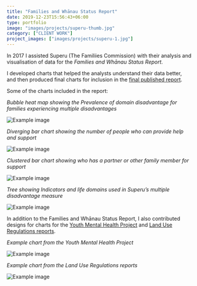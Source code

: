```yaml
---
title: "Families and Whānau Status Report"
date: 2019-12-23T15:56:43+06:00
type: portfolio
image: "images/projects/superu-thumb.jpg"
category: ["CLIENT WORK"]
project_images: ["images/projects/superu-1.jpg"]
---
```


In 2017 I assisted Superu (The Familiies Commission) with their analysis and visualisation of data for the *Families and Whānau Status Report*.

I developed charts that helped the analysts understand their data better, and then produced final charts for inclusion in the [final published report](https://thehub.swa.govt.nz/assets/documents/F&W%202017%20report%20WEB.pdf).

Some of the charts included in the report:


*Bubble heat map showing the Prevalence of domain disadvantage for families experiencing multiple disadvantages*

![Example image](/images/projects/superu-1.jpg)

*Diverging bar chart showing the number of people who can provide help and support*

![Example image](/images/projects/superu-2.jpg)

*Clustered bar chart showing who has a partner or other family member for support*

![Example image](/images/projects/superu-3.jpg)

*Tree showing Indicators and life domains used in Superu’s multiple disadvantage measure*

![Example image](/images/projects/superu-4.jpg)

In addition to the Families and Whānau Status Report, I also contributed designs for charts for the [Youth Mental Health Project](https://thehub.swa.govt.nz/assets/Uploads/Youth-Mental-Health-Project-At-a-Glance.pdf) and [Land Use Regulations reports](https://thehub.swa.govt.nz/resources/quantifying-the-impact-of-land-use-regulation-evidence-from-new-zealand-2/).

*Example chart from the Youth Mental Health Project*

![Example image](/images/projects/superu-5.jpg)

*Example chart from the Land Use Regulations reports*

![Example image](/images/projects/superu-6.jpg)